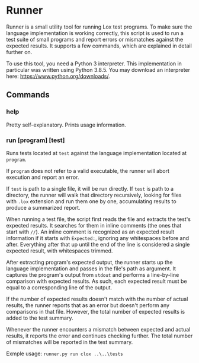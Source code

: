 # Runner

Runner is a small utility tool for running Lox test programs. To make sure the language implementation is working correctly, this script is used to run a test suite of small programs and report errors or mismatches against the expected results. It supports a few commands, which are explained in detail further on.

To use this tool, you need a Python 3 interpreter. This implementation in particular was written using Python 3.8.5. You may download an interpreter here: <https://www.python.org/downloads/>.

## Commands

### help

Pretty self-explanatory. Prints usage information.

### run [program] [test]

Runs tests located at `test` against the language implementation located at `program`.

If `program` does not refer to a valid executable, the runner will abort execution and report an error.

If `test` is path to a single file, it will be run directly. If `test` is path to a directory, the runner will walk that directory recursively, looking for files with `.lox` extension and run them one by one, accumulating results to produce a summarized report.

When running a test file, the script first reads the file and extracts the test's expected results. It searches for them in inline comments (the ones that start with `//`). An inline comment is recognized as an expected result information if it starts with `Expected:`, ignoring any whitespaces before and after. Everything after that up until the end of the line is considered a single expected result, with whitespaces trimmed.

After extracting program's expected output, the runner starts up the language implementation and passes in the file's path as argument. It captures the program's output from `stdout` and performs a line-by-line comparison with expected results. As such, each expected result must be equal to a corresponding line of the output.

If the number of expected results doesn't match with the number of actual results, the runner reports that as an error but doesn't perform any comparisons in that file. However, the total number of expected results is added to the test summary.

Whenever the runner encounters a mismatch between expected and actual results, it reports the error and continues checking further. The total number of mismatches will be reported in the test summary.

Exmple usage: `runner.py run clox ..\..\tests`
